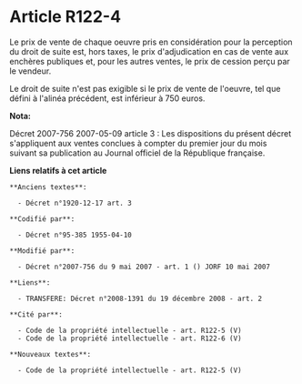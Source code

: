 # Article R122-4

Le prix de vente de chaque oeuvre pris en considération pour la perception du droit de suite est, hors taxes, le prix
d'adjudication en cas de vente aux enchères publiques et, pour les autres ventes, le prix de cession perçu par le vendeur.

Le droit de suite n'est pas exigible si le prix de vente de l'oeuvre, tel que défini à l'alinéa précédent, est inférieur à
750 euros.

**Nota:**

Décret 2007-756 2007-05-09 article 3 : Les dispositions du présent décret s'appliquent aux ventes conclues à compter du
premier jour du mois suivant sa publication au Journal officiel de la République française.

**Liens relatifs à cet article**

	**Anciens textes**:

	  - Décret n°1920-12-17 art. 3

	**Codifié par**:

	  - Décret n°95-385 1955-04-10

	**Modifié par**:

	  - Décret n°2007-756 du 9 mai 2007 - art. 1 () JORF 10 mai 2007

	**Liens**:

	  - TRANSFERE: Décret n°2008-1391 du 19 décembre 2008 - art. 2

	**Cité par**:

	  - Code de la propriété intellectuelle - art. R122-5 (V)
	  - Code de la propriété intellectuelle - art. R122-6 (V)

	**Nouveaux textes**:

	  - Code de la propriété intellectuelle - art. R122-5 (V)
